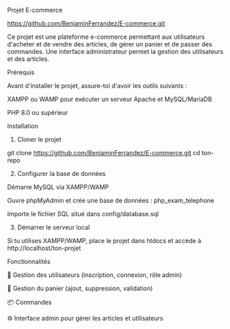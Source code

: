 Projet E-commerce

https://github.com/BenjaminFerrandez/E-commerce.git

Ce projet est une plateforme e-commerce permettant aux utilisateurs d'acheter et de vendre des articles, de gérer un panier et de passer des commandes. Une interface administrateur permet la gestion des utilisateurs et des articles.

Prérequis

Avant d'installer le projet, assure-toi d'avoir les outils suivants :

XAMPP ou WAMP pour exécuter un serveur Apache et MySQL/MariaDB

PHP 8.0 ou supérieur


Installation

1. Cloner le projet

git clone https://github.com/BenjaminFerrandez/E-commerce.git
cd ton-repo

2. Configurer la base de données

Démarre MySQL via XAMPP/WAMP

Ouvre phpMyAdmin et crée une base de données : php_exam_telephone

Importe le fichier SQL situé dans config/database.sql

3. Démarrer le serveur local

Si tu utilises XAMPP/WAMP, place le projet dans htdocs et accède à http://localhost/ton-projet

Fonctionnalités

🔹 Gestion des utilisateurs (inscription, connexion, rôle admin)

🛒 Gestion du panier (ajout, suppression, validation)

📦 Commandes

⚙️ Interface admin pour gérer les articles et utilisateurs